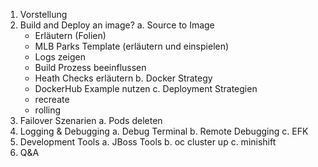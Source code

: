 1. Vorstellung
2. Build and Deploy an image?
  a. Source to Image
    - Erläutern (Folien)
    - MLB Parks Template (erläutern und einspielen)
    - Logs zeigen
    - Build Prozess beeinflussen
    - Heath Checks erläutern
  b. Docker Strategy
    - DockerHub Example nutzen
  c. Deployment Strategien
    - recreate
    - rolling
5. Failover Szenarien
  a. Pods deleten
6. Logging & Debugging
  a. Debug Terminal
  b. Remote Debugging
  c. EFK
7. Development Tools
  a. JBoss Tools
  b. oc cluster up
  c. minishift
8. Q&A

